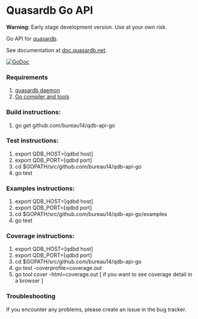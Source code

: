Quasardb Go API
=================

**Warning:** Early stage development version. Use at your own risk.

Go API for [quasardb](https://www.quasardb.net/).

See documentation at [doc.quasardb.net](https://doc.quasardb.net/2.0.0/api/java.html).

[![GoDoc](https://godoc.org/github.com/golang/gddo?status.svg)](http://godoc.org/github.com/bureau14/qdb-api-go)

### Requirements

1. [quasardb daemon](https://download.quasardb.net/quasardb/)
1. [Go compiler and tools](https://golang.org/)

### Build instructions:
1. go get github.com/bureau14/qdb-api-go

### Test instructions:
1. export QDB_HOST=[qdbd host]
2. export QDB_PORT=[qdbd port]
3. cd $GOPATH/src/github.com/bureau14/qdb-api-go
4. go test

### Examples instructions:
1. export QDB_HOST=[qdbd host]
2. export QDB_PORT=[qdbd port]
3. cd $GOPATH/src/github.com/bureau14/qdb-api-go/examples
4. go test

### Coverage instructions:
1. export QDB_HOST=[qdbd host]
2. export QDB_PORT=[qdbd port]
3. cd $GOPATH/src/github.com/bureau14/qdb-api-go
4. go test -coverprofile=coverage.out
5. go tool cover -html=coverage.out [ if you want to see coverage detail in a browser ]

### Troubleshooting

If you encounter any problems, please create an issue in the bug tracker.
